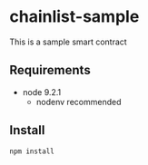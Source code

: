 # chainlist-sample
This is a sample smart contract

## Requirements
* node 9.2.1
    * nodenv recommended

## Install

```
npm install
```

